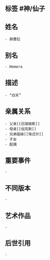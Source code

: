 ## 标签  #神/仙子
## 姓名
	- 赫墨拉
## 别名
	- Hemera
## 描述
	- “白天”
## 亲属关系
	- 父亲[[厄瑞玻斯]]
	- 母亲[[倪克斯]]
	- 兄弟姐妹[[埃忒尔]]
	- 子女
	- 配偶
## 重要事件
	-
## 不同版本
	-
## 艺术作品
	-
## 后世引用
	-

